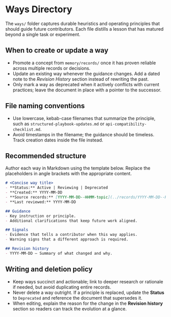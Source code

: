 # Ways Directory

The `ways/` folder captures durable heuristics and operating principles that
should guide future contributors. Each file distills a lesson that has matured
beyond a single task or experiment.

## When to create or update a way

- Promote a concept from `memory/records/` once it has proven reliable across
  multiple records or decisions.
- Update an existing way whenever the guidance changes. Add a dated note to the
  *Revision History* section instead of rewriting the past.
- Only mark a way as deprecated when it actively conflicts with current
  practices; leave the document in place with a pointer to the successor.

## File naming conventions

- Use lowercase, kebab-case filenames that summarize the principle, such as
  `structured-playbook-updates.md` or `api-compatibility-checklist.md`.
- Avoid timestamps in the filename; the guidance should be timeless. Track
  creation dates inside the file instead.

## Recommended structure

Author each way in Markdown using the template below. Replace the placeholders
in angle brackets with the appropriate content.

```markdown
# <Concise way title>
- **Status:** Active | Reviewing | Deprecated
- **Created:** YYYY-MM-DD
- **Source records:** [YYYY-MM-DD--HHMM-topic](../records/YYYY-MM-DD--HHMM-topic.md)
- **Last reviewed:** YYYY-MM-DD

## Guidance
- Key instruction or principle.
- Additional clarifications that keep future work aligned.

## Signals
- Evidence that tells a contributor when this way applies.
- Warning signs that a different approach is required.

## Revision history
- YYYY-MM-DD — Summary of what changed and why.
```

## Writing and deletion policy

- Keep ways succinct and actionable; link to deeper research or rationale if
  needed, but avoid duplicating entire records.
- Never delete a way outright. If a principle is replaced, update the **Status**
  to `Deprecated` and reference the document that supersedes it.
- When editing, explain the reason for the change in the **Revision history**
  section so readers can track the evolution at a glance.
